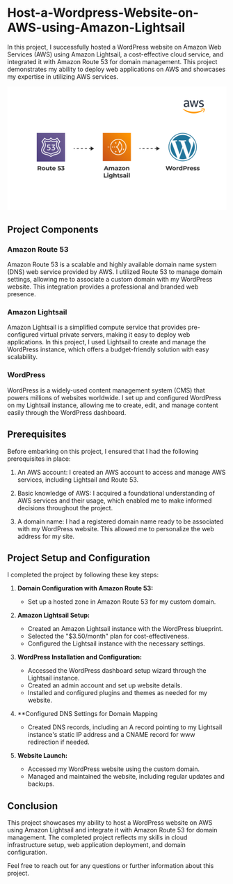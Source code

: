 # Host-a-Wordpress-Website-on-AWS-using-Amazon-Lightsail

In this project, I successfully hosted a WordPress website on Amazon Web Services (AWS) using Amazon Lightsail, a cost-effective cloud service, and integrated it with Amazon Route 53 for domain management. This project demonstrates my ability to deploy web applications on AWS and showcases my expertise in utilizing AWS services.

![Image](image.png)

## Project Components

### Amazon Route 53

Amazon Route 53 is a scalable and highly available domain name system (DNS) web service provided by AWS. I utilized Route 53 to manage domain settings, allowing me to associate a custom domain with my WordPress website. This integration provides a professional and branded web presence.

### Amazon Lightsail

Amazon Lightsail is a simplified compute service that provides pre-configured virtual private servers, making it easy to deploy web applications. In this project, I used Lightsail to create and manage the WordPress instance, which offers a budget-friendly solution with easy scalability.

### WordPress

WordPress is a widely-used content management system (CMS) that powers millions of websites worldwide. I set up and configured WordPress on my Lightsail instance, allowing me to create, edit, and manage content easily through the WordPress dashboard.

## Prerequisites

Before embarking on this project, I ensured that I had the following prerequisites in place:

1. An AWS account: I created an AWS account to access and manage AWS services, including Lightsail and Route 53.

2. Basic knowledge of AWS: I acquired a foundational understanding of AWS services and their usage, which enabled me to make informed decisions throughout the project.

3. A domain name: I had a registered domain name ready to be associated with my WordPress website. This allowed me to personalize the web address for my site.

## Project Setup and Configuration

I completed the project by following these key steps:

1. **Domain Configuration with Amazon Route 53:**
   - Set up a hosted zone in Amazon Route 53 for my custom domain.
  
2. **Amazon Lightsail Setup:**
   - Created an Amazon Lightsail instance with the WordPress blueprint.
   - Selected the "$3.50/month" plan for cost-effectiveness.
   - Configured the Lightsail instance with the necessary settings.

3. **WordPress Installation and Configuration:**
   - Accessed the WordPress dashboard setup wizard through the Lightsail instance.
   - Created an admin account and set up website details.
   - Installed and configured plugins and themes as needed for my website.

4. **Configured DNS Settings for Domain Mapping
   - Created DNS records, including an A record pointing to my Lightsail instance's static IP address and a CNAME record for www redirection if needed.

5. **Website Launch:**
   - Accessed my WordPress website using the custom domain.
   - Managed and maintained the website, including regular updates and backups.

## Conclusion

This project showcases my ability to host a WordPress website on AWS using Amazon Lightsail and integrate it with Amazon Route 53 for domain management. The completed project reflects my skills in cloud infrastructure setup, web application deployment, and domain configuration.

Feel free to reach out for any questions or further information about this project.

